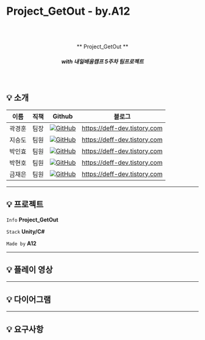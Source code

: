 # Project_GetOut - by.A12


<br/>
<br/>

<p align="center"> ** Project_GetOut **  </p>

##### <p align="center"> <b> _with 내일배움캠프 5주차 팀프로젝트_ </b>


<br/>

## :bulb: 소개
| 이름  | 직책 | Github|블로그|
|-----|---| ---|---|
| 곽경훈 | 팀장 |<a href="https://github.com/seungdo1234">![GitHub](https://img.shields.io/badge/github-%23121011.svg?style=for-the-badge&logo=github&logoColor=white)</a>|https://deff-dev.tistory.com
| 지승도 | 팀원 |<a href="https://github.com/seungdo1234">![GitHub](https://img.shields.io/badge/github-%23121011.svg?style=for-the-badge&logo=github&logoColor=white)</a>|https://deff-dev.tistory.com
| 박인효 | 팀원 | <a href="https://github.com/seungdo1234">![GitHub](https://img.shields.io/badge/github-%23121011.svg?style=for-the-badge&logo=github&logoColor=white)</a>|https://deff-dev.tistory.com
| 박현호 | 팀원 | <a href="https://github.com/seungdo1234">![GitHub](https://img.shields.io/badge/github-%23121011.svg?style=for-the-badge&logo=github&logoColor=white)</a>|https://deff-dev.tistory.com
| 금재은 | 팀원 |<a href="https://github.com/seungdo1234">![GitHub](https://img.shields.io/badge/github-%23121011.svg?style=for-the-badge&logo=github&logoColor=white)</a>|https://deff-dev.tistory.com
---

## :bulb: 프로젝트  

 `Info` **Project_GetOut**

 `Stack` **Unity/C#**   

 `Made by` **A12** 
 

---

## :bulb: 플레이 영상




---


## :bulb: 다이어그램



--- 

## :bulb: 요구사항

